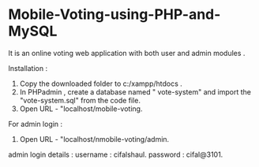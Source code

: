 # Mobile-Voting-using-PHP-and-MySQL

It is an online voting web application with both user and admin modules . 

Installation : 

1. Copy the downloaded folder to c:/xampp/htdocs .
2. In PHPadmin , create a database named " vote-system" and import the "vote-system.sql" from the code file.
3. Open URL - "localhost/mobile-voting.


For admin login :
1. Open URL - "localhost/nmobile-voting/admin.

admin login details : 
username : cifalshaul.
password : cifal@3101.


